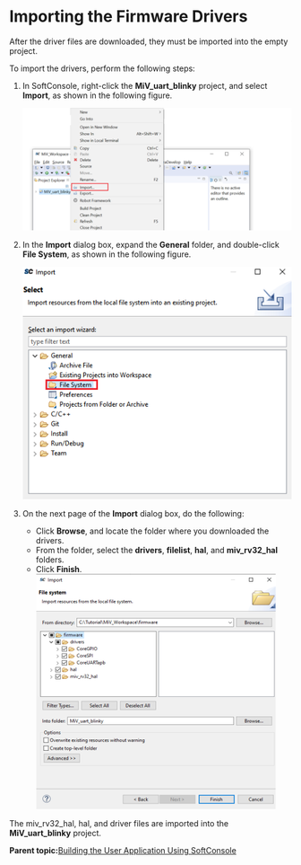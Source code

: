# Importing the Firmware Drivers

After the driver files are downloaded, they must be imported into the empty project.

To import the drivers, perform the following steps:

1.  In SoftConsole, right-click the **MiV\_uart\_blinky** project, and select **Import**, as shown in the following figure.

    ![](GUID-C2266B6E-1A76-4C4B-A372-D535BCAE0499-low.png "Import Option")

2.  In the **Import** dialog box, expand the **General** folder, and double-click **File System**, as shown in the following figure.

    ![](GUID-2619D971-CE00-4659-829C-F2285C062733-low.png "Import Dialog Box")

3.  On the next page of the **Import** dialog box, do the following:

    -   Click **Browse**, and locate the folder where you downloaded the drivers.
    -   From the folder, select the **drivers**, **filelist**, **hal**, and **miv\_rv32\_hal** folders.
    -   Click **Finish**.
    ![](GUID-85373246-3BDA-4DD3-B9E9-015D918940BA-low.png "Import Dialog Box - Page 2")


The miv\_rv32\_hal, hal, and driver files are imported into the<br /> **MiV\_uart\_blinky** project.

**Parent topic:**[Building the User Application Using SoftConsole](GUID-C680D538-D263-4D33-B37A-DB0AD0011184.md)

